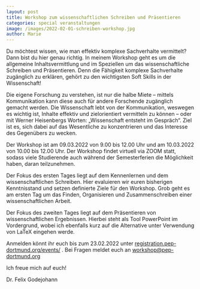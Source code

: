 ```yaml
---
layout: post
title: Workshop zum wissenschaftlichen Schreiben und Präsentieren
categories: special veranstaltungen
image: /images/2022-02-01-schreiben-workshop.jpg
author: Marie
---
```


Du möchtest wissen, wie man effektiv komplexe Sachverhalte vermittelt? Dann bist du hier genau richtig. In meinem Workshop geht es um die allgemeine Inhaltsvermittlung und im Speziellen um das wissenschaftliche Schreiben und Präsentieren. Denn die Fähigkeit komplexe Sachverhalte zugänglich zu erklären, gehört zu den wichtigsten Soft Skills in der Wissenschaft!

Die eigene Forschung zu verstehen, ist nur die halbe Miete – mittels Kommunikation kann diese auch für andere Forschende zugänglich gemacht werden. Die Wissenschaft lebt von der Kommunikation, weswegen es wichtig ist, Inhalte effektiv und zielorientiert vermitteln zu können – oder mit Werner Heisenbergs Worten: „Wissenschaft entsteht im Gespräch“. Ziel ist es, sich dabei auf das Wesentliche zu konzentrieren und das Interesse des Gegenübers zu wecken.

Der Workshop ist am 09.03.2022 von 9.00 bis 12.00 Uhr und am 10.03.2022 von 10.00 bis 12.00 Uhr. Der Workshop findet virtuell via ZOOM statt, sodass viele Studierende auch während der Semesterferien die Möglichkeit haben, daran teilzunehmen.

Der Fokus des ersten Tages liegt auf dem Kennenlernen und dem wissenschaftlichen Schreiben. Hier evaluieren wir euren bisherigen Kenntnisstand und setzen definierte Ziele für den Workshop. Grob geht es am ersten Tag um das Finden, Organisieren und Zusammenschreiben einer wissenschaftlichen Arbeit. 

Der Fokus des zweiten Tages liegt auf dem Präsentieren von wissenschaftlichen Ergebnissen. Hierbei steht als Tool PowerPoint im Vordergrund, wobei ich ebenfalls kurz auf die Alternative unter Verwendung von LaTeX eingehen werde.

Anmelden könnt ihr euch bis zum 23.02.2022 unter [registration.pep-dortmund.org/events/](https://registration.pep-dortmund.org/events/9/registration/)
. Bei Fragen meldet euch an [workshop@pep-dortmund.org](mailto:workshop@pep-dortmund.org)

Ich freue mich auf euch!

Dr. Felix Godejohann

